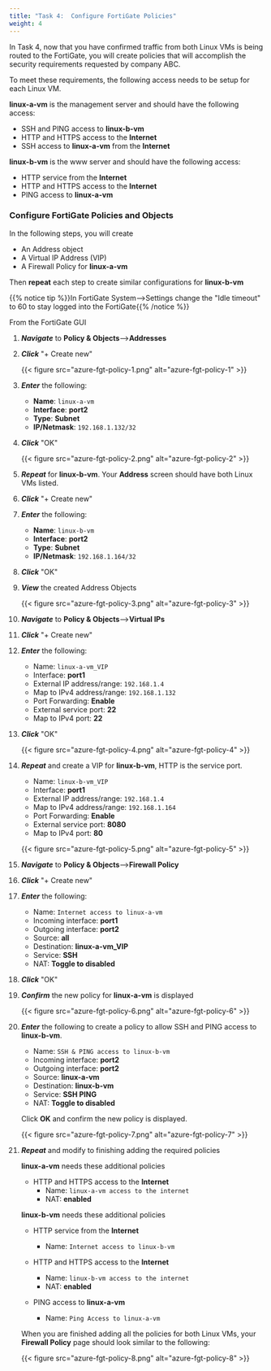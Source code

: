 ```yaml
---
title: "Task 4:  Configure FortiGate Policies"
weight: 4
---
```


In Task 4, now that you have confirmed traffic from both Linux VMs is being routed to the FortiGate, you will create policies that will accomplish the security requirements requested by company ABC.

To meet these requirements, the following access needs to be setup for each Linux VM.

**linux-a-vm** is the management server and should have the following access:

- SSH and PING access to **linux-b-vm**
- HTTP and HTTPS access to the **Internet**
- SSH access to **linux-a-vm** from the **Internet**

**linux-b-vm** is the www server and should have the following access:

- HTTP service from the **Internet**
- HTTP and HTTPS access to the **Internet**
- PING access to **linux-a-vm**

### Configure FortiGate Policies and Objects

In the following steps, you will create

- An Address object
- A Virtual IP Address (VIP)
- A Firewall Policy for **linux-a-vm**

Then **repeat** each step to create similar configurations for **linux-b-vm**

{{% notice tip %}}In FortiGate System-->Settings change the "Idle timeout" to 60 to stay logged into the FortiGate{{% /notice %}}

From the FortiGate GUI

1. ***Navigate*** to **Policy & Objects**-->**Addresses**
1. ***Click*** "+ Create new"

    {{< figure src="azure-fgt-policy-1.png" alt="azure-fgt-policy-1" >}}

1. ***Enter*** the following:

    - **Name**:  `linux-a-vm`
    - **Interface**:  **port2**
    - **Type**:  **Subnet**
    - **IP/Netmask**:  `192.168.1.132/32`

1. ***Click*** "OK"

    {{< figure src="azure-fgt-policy-2.png" alt="azure-fgt-policy-2" >}}

1. ***Repeat*** for **linux-b-vm**.  Your **Address** screen should have both Linux VMs listed.

1. ***Click*** "+ Create new"

1. ***Enter*** the following:

    - **Name**:  `linux-b-vm`
    - **Interface**:  **port2**
    - **Type**:  **Subnet**
    - **IP/Netmask**:  `192.168.1.164/32`

1. ***Click*** "OK"

1. ***View*** the created Address Objects

    {{< figure src="azure-fgt-policy-3.png" alt="azure-fgt-policy-3" >}}

1. ***Navigate*** to **Policy & Objects**-->**Virtual IPs**
1. ***Click*** "+ Create new"

1. ***Enter*** the following:

    - Name:  `linux-a-vm_VIP`
    - Interface:  **port1**
    - External IP address/range:  `192.168.1.4`
    - Map to IPv4 address/range:  `192.168.1.132`
    - Port Forwarding:  **Enable**
    - External service port:  **22**
    - Map to IPv4 port: **22**

1. ***Click*** "OK"

    {{< figure src="azure-fgt-policy-4.png" alt="azure-fgt-policy-4" >}}

1. ***Repeat*** and create a VIP for **linux-b-vm**,  HTTP is the service port.

    - Name:  `linux-b-vm_VIP`
    - Interface:  **port1**
    - External IP address/range:  `192.168.1.4`
    - Map to IPv4 address/range:  `192.168.1.164`
    - Port Forwarding:  **Enable**
    - External service port:  **8080**
    - Map to IPv4 port: **80**

    {{< figure src="azure-fgt-policy-5.png" alt="azure-fgt-policy-5" >}}

1. ***Navigate*** to **Policy & Objects**-->**Firewall Policy**
1. ***Click*** "+ Create new"

1. ***Enter*** the following:

    - Name:  `Internet access to linux-a-vm`
    - Incoming interface:  **port1**
    - Outgoing interface:  **port2**
    - Source:  **all**
    - Destination:  **linux-a-vm_VIP**
    - Service:  **SSH**
    - NAT:  **Toggle to disabled**

1. ***Click*** "OK"

1. ***Confirm*** the new policy for **linux-a-vm** is displayed

    {{< figure src="azure-fgt-policy-6.png" alt="azure-fgt-policy-6" >}}

1. ***Enter*** the following to create a policy to allow SSH and PING access to **linux-b-vm**.

    - Name:  `SSH & PING access to linux-b-vm`
    - Incoming interface:  **port2**
    - Outgoing interface:  **port2**
    - Source:  **linux-a-vm**
    - Destination:  **linux-b-vm**
    - Service:  **SSH PING**
    - NAT:  **Toggle to disabled**

    Click **OK** and confirm the new policy is displayed.

    {{< figure src="azure-fgt-policy-7.png" alt="azure-fgt-policy-7" >}}

1. ***Repeat*** and modify to finishing adding the required policies

    **linux-a-vm** needs these additional policies

    - HTTP and HTTPS access to the **Internet**
      - Name: `linux-a-vm access to the internet`
      - NAT: **enabled**

    **linux-b-vm** needs these additional policies

    - HTTP service from the **Internet**
      - Name: `Internet access to linux-b-vm`

    - HTTP and HTTPS access to the **Internet**
      - Name: `linux-b-vm access to the internet`
      - NAT: **enabled**

    - PING access to **linux-a-vm**
      - Name: `Ping Access to linux-a-vm`

    When you are finished adding all the policies for both Linux VMs, your **Firewall Policy** page should look similar to the following:

    {{< figure src="azure-fgt-policy-8.png" alt="azure-fgt-policy-8" >}}
